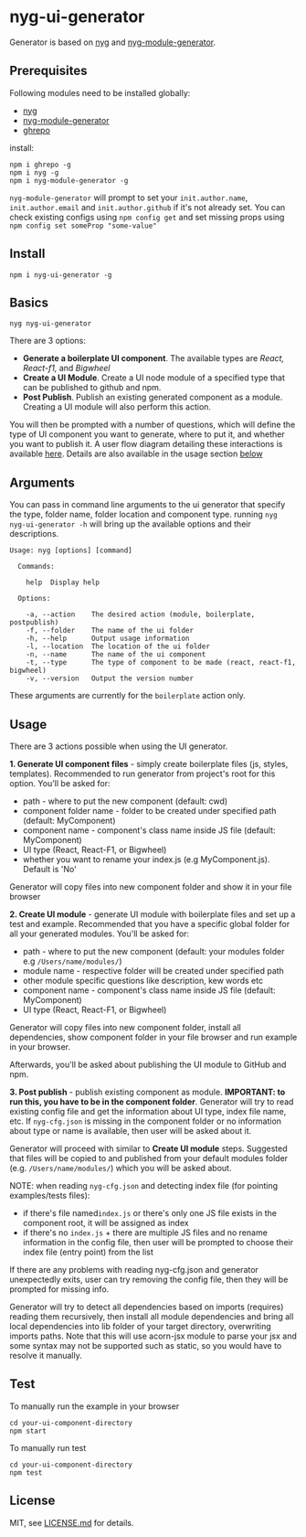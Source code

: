# nyg-ui-generator
Generator is based on [nyg](https://www.npmjs.com/package/nyg) and [nyg-module-generator](https://www.npmjs.com/package/nyg-module-generator).

## Prerequisites

Following modules need to be installed globally:
* [nyg](https://www.npmjs.com/package/nyg) 
* [nyg-module-generator](https://www.npmjs.com/package/nyg-module-generator)
* [ghrepo](https://github.com/Jam3/ghrepo)

install:
```
npm i ghrepo -g
npm i nyg -g
npm i nyg-module-generator -g
```

`nyg-module-generator` will prompt to set your `init.author.name`, `init.author.email` and `init.author.github` if it's not already set. You can check existing configs using `npm config get` and set missing props using `npm config set someProp "some-value"`

## Install
```
npm i nyg-ui-generator -g
```

## Basics
```
nyg nyg-ui-generator
```

There are 3 options:

- **Generate a boilerplate UI component**. The available types are *React, React-f1,* and *Bigwheel*
- **Create a UI Module**. Create a UI node module of a specified type that can be published to github and npm.
- **Post Publish**. Publish an existing generated component as a module. Creating a UI module will also perform this action.

You will then be prompted with a number of questions, which will define the type of UI component you want to generate, where to put it, and whether you want to publish it. A user flow diagram detailing these interactions is available [here](https://docs.google.com/presentation/d/1Fc0p_LC4s2bE6acedVbCg13IkN-QMR0R24pfzfWTCUE/edit?ts=57b2198f#slide=id.g12acd49da1_0_14). Details are also available in the usage section [below](#usage)
 
## Arguments

You can pass in command line arguments to the ui generator that specify the type, folder name, folder location and component type. running `nyg nyg-ui-generator -h` will bring up the available options and their descriptions.

```shell
Usage: nyg [options] [command]
  
  Commands:
  
    help  Display help
  
  Options:
  
    -a, --action    The desired action (module, boilerplate, postpublish)
    -f, --folder    The name of the ui folder
    -h, --help      Output usage information
    -l, --location  The location of the ui folder
    -n, --name      The name of the ui component
    -t, --type      The type of component to be made (react, react-f1, bigwheel)
    -v, --version   Output the version number

``` 
These arguments are currently for the `boilerplate` action only.

## Usage

There are 3 actions possible when using the UI generator.

**1. Generate UI component files** - simply create boilerplate files (js, styles, templates). Recommended to run generator from project's root for this option.
You'll be asked for:
 * path - where to put the new component (default: cwd)
 * component folder name - folder to be created under specified path (default: MyComponent)
 * component name - component's class name inside JS file (default: MyComponent)
 * UI type (React, React-F1, or Bigwheel)
 * whether you want to rename your index.js (e.g MyComponent.js). Default is 'No'
 
 Generator will copy files into new component folder and show it in your file browser

**2. Create UI module** - generate UI module with boilerplate files and set up a test and example. Recommended that you have a specific global folder for all your generated modules. You'll be asked for:
 * path - where to put the new component (default: your modules folder e.g `/Users/name/modules/`)
 * module name - respective folder will be created under specified path
 * other module specific questions like description, kew words etc
 * component name - component's class name inside JS file (default: MyComponent)
 * UI type (React, React-F1, or Bigwheel)
 
  Generator will copy files into new component folder, install all dependencies, show component folder in your file browser and run example in your browser.

  Afterwards, you'll be asked about publishing the UI module to GitHub and npm.

**3. Post publish** - publish existing component as module. **IMPORTANT: to run this, you have to be in the component folder**. Generator will try to read existing config file and get the information about UI type, index file name, etc. If `nyg-cfg.json` is missing in the component folder or no information about type or name is available, then user will be asked about it.
   
  Generator will proceed with similar to **Create UI module** steps. Suggested that files will be copied to and published from your default modules folder (e.g. `/Users/name/modules/`) which you will be asked about.

  NOTE: when reading `nyg-cfg.json` and detecting index file (for pointing examples/tests files):
  * if there's file named`index.js` or there's only one JS file exists in the component root, it will be assigned as index
  * if there's no `index.js` + there are multiple JS files and no rename information in the config file, then user will be prompted to choose their index file (entry point) from the list
   
  If there are any problems with reading nyg-cfg.json and generator unexpectedly exits, user can try removing the config file, then they will be prompted for missing info.

  Generator  will try to detect all dependencies based on imports (requires) reading them recursively, then install all module dependencies and bring all local dependencies into lib folder of your target directory, overwriting imports paths. Note that this will use acorn-jsx module to parse your jsx and some syntax may not be supported such as static, so you would have to resolve it manually.

## Test
To manually run the example in your browser
```
cd your-ui-component-directory
npm start
```

To manually run test
```
cd your-ui-component-directory
npm test
```

## License

MIT, see [LICENSE.md](http://github.com/Jam3/nyg-ui-generator/blob/master/LICENSE.md) for details.
